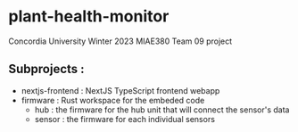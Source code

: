 # plant-health-monitor
Concordia University Winter 2023 MIAE380 Team 09 project


## Subprojects :
- nextjs-frontend : NextJS TypeScript frontend webapp
- firmware : Rust workspace for the embeded code
	- hub : the firmware for the hub unit that will connect the sensor's data
	- sensor : the firmware for each individual sensors
